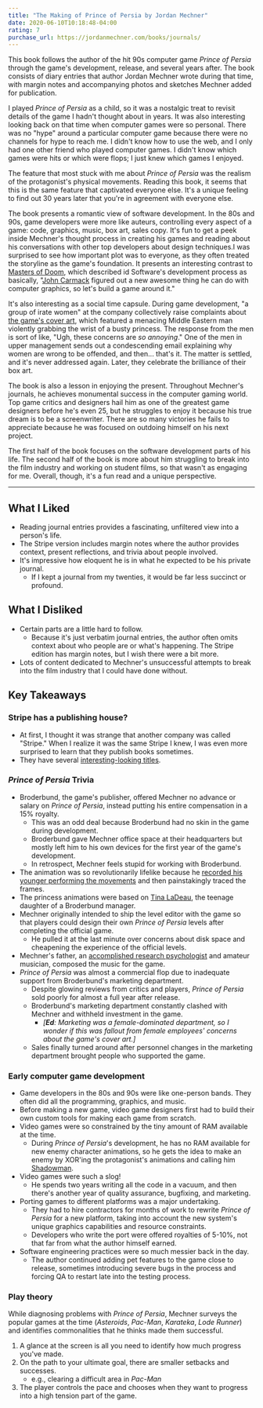 ```yaml
---
title: "The Making of Prince of Persia by Jordan Mechner"
date: 2020-06-10T10:18:48-04:00
rating: 7
purchase_url: https://jordanmechner.com/books/journals/
---
```


This book follows the author of the hit 90s computer game *Prince of Persia* through the game's development, release, and several years after. The book consists of diary entries that author Jordan Mechner wrote during that time, with margin notes and accompanying photos and sketches Mechner added for publication.

<!--more-->

I played *Prince of Persia* as a child, so it was a nostalgic treat to revisit details of the game I hadn't thought about in years. It was also interesting looking back on that time when computer games were so personal. There was no "hype" around a particular computer game because there were no channels for hype to reach me. I didn't know how to use the web, and I only had one other friend who played computer games. I didn't know which games were hits or which were flops; I just knew which games I enjoyed.

The feature that most stuck with me about *Prince of Persia* was the realism of the protagonist's physical movements. Reading this book, it seems that this is the same feature that captivated everyone else. It's a unique feeling to find out 30 years later that you're in agreement with everyone else.

The book presents a romantic view of software development. In the 80s and 90s, game developers were more like auteurs, controlling every aspect of a game: code, graphics, music, box art, sales copy. It's fun to get a peek inside Mechner's thought process in creating his games and reading about his conversations with other top developers about design techniques.I was surprised to see how important plot was to everyone, as they often treated the storyline as the game's foundation. It presents an interesting contrast to [Masters of Doom](https://smile.amazon.com/Masters-Doom-Created-Transformed-Culture/dp/0812972155/), which described id Software's development process as basically, "[John Carmack](https://en.wikipedia.org/wiki/John_Carmack) figured out a new awesome thing he can do with computer graphics, so let's build a game around it."

It's also interesting as a social time capsule. During game development, "a group of irate women" at the company collectively raise complaints about [the game's cover art](cover-art.jpg), which featured a menacing Middle Eastern man violently grabbing the wrist of a busty princess. The response from the men is sort of like, "Ugh, these concerns are *so annoying*." One of the men in upper management sends out a condescending email explaining why women are wrong to be offended, and then... that's it. The matter is settled, and it's never addressed again. Later, they celebrate the brilliance of their box art.

The book is also a lesson in enjoying the present. Throughout Mechner's journals, he achieves monumental success in the computer gaming world. Top game critics and designers hail him as one of the greatest game designers before he's even 25, but he struggles to enjoy it because his true dream is to be a screenwriter. There are so many victories he fails to appreciate because he was focused on outdoing himself on his next project.

The first half of the book focuses on the software development parts of his life. The second half of the book is more about him struggling to break into the film industry and working on student films, so that wasn't as engaging for me. Overall, though, it's a fun read and a unique perspective.

---

## What I Liked

* Reading journal entries provides a fascinating, unfiltered view into a person's life.
* The Stripe version includes margin notes where the author provides context, present reflections, and trivia about people involved.
* It's impressive how eloquent he is in what he expected to be his private journal.
  * If I kept a journal from my twenties, it would be far less succinct or profound.

## What I Disliked

* Certain parts are a little hard to follow.
  * Because it's just verbatim journal entries, the author often omits context about who people are or what's happening. The Stripe edition has margin notes, but I wish there were a bit more.
* Lots of content dedicated to Mechner's unsuccessful attempts to break into the film industry that I could have done without.

## Key Takeaways

### Stripe has a publishing house?

* At first, I thought it was strange that another company was called "Stripe." When I realize it was the same Stripe I knew, I was even more surprised to learn that they publish books sometimes.
* They have several [interesting-looking titles](https://press.stripe.com/).

### *Prince of Persia* Trivia

* Broderbund, the game's publisher, offered Mechner no advance or salary on *Prince of Persia*, instead putting his entire compensation in a 15% royalty.
  * This was an odd deal because Broderbund had no skin in the game during development.
  * Broderbund gave Mechner office space at their headquarters but mostly left him to his own devices for the first year of the game's development.
  * In retrospect, Mechner feels stupid for working with Broderbund.
* The animation was so revolutionarily lifelike because he [recorded his younger performing the movements](https://www.youtube.com/watch?v=PH0cpppGuow) and then painstakingly traced the frames.
* The princess animations were based on [Tina LaDeau](https://www.youtube.com/watch?v=0vG403uFdYc), the teenage daughter of a Broderbund manager.
* Mechner originally intended to ship the level editor with the game so that players could design their own *Prince of Persia* levels after completing the official game.
  * He pulled it at the last minute over concerns about disk space and cheapening the experience of the official levels.
* Mechner's father, an [accomplished research psychologist](https://en.wikipedia.org/wiki/Francis_Mechner) and amateur musician, composed the music for the game.
* *Prince of Persia* was almost a commercial flop due to inadequate support from Broderbund's marketing department.
  * Despite glowing reviews from critics and players, *Prince of Persia* sold poorly for almost a full year after release.
  * Broderbund's marketing department constantly clashed with Mechner and withheld investment in the game.
    * *[**Ed**: Marketing was a female-dominated department, so I wonder if this was fallout from female employees' concerns about the game's cover art.]*
  * Sales finally turned around after personnel changes in the marketing department brought people who supported the game.

### Early computer game development

* Game developers in the 80s and 90s were like one-person bands. They often did all the programming, graphics, and music.
* Before making a new game, video game designers first had to build their own custom tools for making each game from scratch.
* Video games were so constrained by the tiny amount of RAM available at the time.
  * During *Prince of Persia*'s development, he has no RAM available for new enemy character animations, so he gets the idea to make an enemy by XOR'ing the protagonist's animations and calling him [Shadowman](https://princeofpersia.fandom.com/wiki/Shadowman).
* Video games were such a slog!
  * He spends two years writing all the code in a vacuum, and then there's another year of quality assurance, bugfixing, and marketing.
* Porting games to different platforms was a major undertaking.
  * They had to hire contractors for months of work to rewrite *Prince of Persia* for a new platform, taking into account the new system's unique graphics capabilities and resource constraints.
  * Developers who write the port were offered royalties of 5-10%, not that far from what the author himself earned.
* Software engineering practices were so much messier back in the day.
  * The author continued adding pet features to the game close to release, sometimes introducing severe bugs in the process and forcing QA to restart late into the testing process.

### Play theory

While diagnosing problems with *Prince of Persia*, Mechner surveys the popular games at the time (*Asteroids*, *Pac-Man*, *Karateka*, *Lode Runner*) and identifies commonalities that he thinks made them successful.

1. A glance at the screen is all you need to identify how much progress you've made.
1. On the path to your ultimate goal, there are smaller setbacks and successes.
    * e.g., clearing a difficult area in *Pac-Man*
1. The player controls the pace and chooses when they want to progress into a high tension part of the game.
